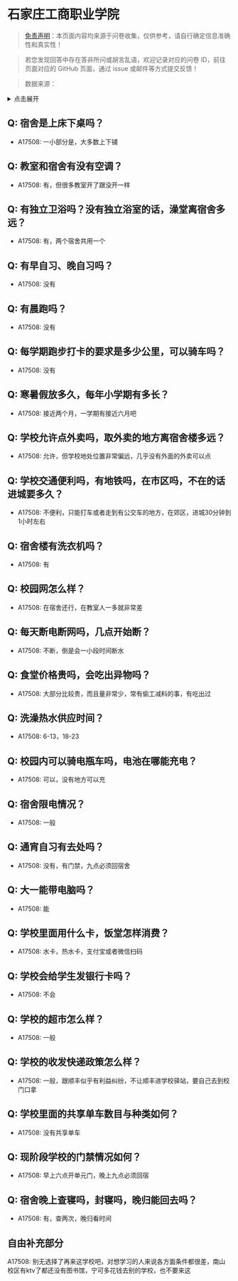 # 石家庄工商职业学院

> [免责声明](https://colleges.chat/#_3)：本页面内容均来源于问卷收集，仅供参考，请自行确定信息准确性和真实性！

> 若您发现回答中存在答非所问或胡言乱语，欢迎记录对应的问卷 ID，前往页面对应的 GitHub 页面，通过 issue 或邮件等方式提交反馈！

> 数据来源：

<details><summary>点击展开</summary>
<ul>
<li>A17508: 匿名 (2023 年 06 月)</li>
</ul>
</details>

## Q: 宿舍是上床下桌吗？

- A17508: 一小部分是，大多数上下铺

## Q: 教室和宿舍有没有空调？

- A17508: 有，但很多教室开了跟没开一样

## Q: 有独立卫浴吗？没有独立浴室的话，澡堂离宿舍多远？

- A17508: 有，两个宿舍共用一个

## Q: 有早自习、晚自习吗？

- A17508: 没有

## Q: 有晨跑吗？

- A17508: 没有

## Q: 每学期跑步打卡的要求是多少公里，可以骑车吗？

- A17508: 没有

## Q: 寒暑假放多久，每年小学期有多长？

- A17508: 接近两个月，一学期有接近六月吧

## Q: 学校允许点外卖吗，取外卖的地方离宿舍楼多远？

- A17508: 允许，但学校地处位置非常偏远，几乎没有外面的外卖可以点

## Q: 学校交通便利吗，有地铁吗，在市区吗，不在的话进城要多久？

- A17508: 不便利，只能打车或者走到有公交车的地方，在郊区，进城30分钟到1小时左右

## Q: 宿舍楼有洗衣机吗？

- A17508: 有

## Q: 校园网怎么样？

- A17508: 在宿舍还行，在教室人一多就非常差

## Q: 每天断电断网吗，几点开始断？

- A17508: 不断，倒是会一小段时间断水

## Q: 食堂价格贵吗，会吃出异物吗？

- A17508: 大部分比较贵，而且量非常少，常有偷工减料的事，有吃出过

## Q: 洗澡热水供应时间？

- A17508: 6-13，18-23

## Q: 校园内可以骑电瓶车吗，电池在哪能充电？

- A17508: 可以，没有地方可以充

## Q: 宿舍限电情况？

- A17508: 一般

## Q: 通宵自习有去处吗？

- A17508: 没有，有门禁，九点必须回宿舍

## Q: 大一能带电脑吗？

- A17508: 能

## Q: 学校里面用什么卡，饭堂怎样消费？

- A17508: 水卡，热水卡，支付宝或者微信扫码

## Q: 学校会给学生发银行卡吗？

- A17508: 不会

## Q: 学校的超市怎么样？

- A17508: 一般

## Q: 学校的收发快递政策怎么样？

- A17508: 一般，跟顺丰似乎有利益纠纷，不让顺丰进学校驿站，要自己去到校门口拿

## Q: 学校里面的共享单车数目与种类如何？

- A17508: 没有共享单车

## Q: 现阶段学校的门禁情况如何？

- A17508: 早上六点开单元门，晚上九点必须回宿

## Q: 宿舍晚上查寝吗，封寝吗，晚归能回去吗？

- A17508: 有，查两次，晚归看时间

## 自由补充部分

A17508: 别无选择了再来这学校吧，对想学习的人来说各方面条件都很差，南山校区有ktv了都还没有图书馆，宁可多花钱去别的学校，也不要来这